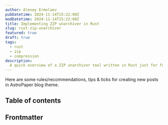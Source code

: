 ```yaml
---
author: Alexey Ermolaev
pubDatetime: 2024-11-14T15:22:00Z
modDatetime: 2024-11-14T15:22:00Z
title: Implementing ZIP unarchiver in Rust
slug: rust-zip-unarchiver
featured: true
draft: true
tags:
  - rust
  - zip
  - compression
description:
  A quick overview of a ZIP unarchiver tool written in Rust just for fun.
---
```


Here are some rules/recommendations, tips & ticks for creating new posts in AstroPaper blog theme.

## Table of contents

## Frontmatter